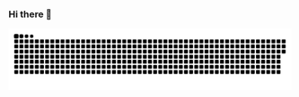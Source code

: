 ### Hi there 👋

<picture>
  <source media="(prefers-color-scheme: dark)" srcset="https://raw.githubusercontent.com/Shallowshades/Shallowshades/output/github-contribution-grid-snake-dark.svg">
  <source media="(prefers-color-scheme: light)" srcset="https://raw.githubusercontent.com/Shallowshades/Shallowshades/output/github-contribution-grid-snake.svg">
  <img alt="github contribution grid snake animation" src="https://raw.githubusercontent.com/Shallowshades/Shallowshades/output/github-contribution-grid-snake.svg">
</picture>

<!--
**Shallowshades/Shallowshades** is a ✨ _special_ ✨ repository because its `README.md` (this file) appears on your GitHub profile.

Here are some ideas to get you started:

- 🔭 I’m currently working on ...
- 🌱 I’m currently learning ...
- 👯 I’m looking to collaborate on ...
- 🤔 I’m looking for help with ...
- 💬 Ask me about ...
- 📫 How to reach me: ...
- 😄 Pronouns: ...
- ⚡ Fun fact: ...
-->
